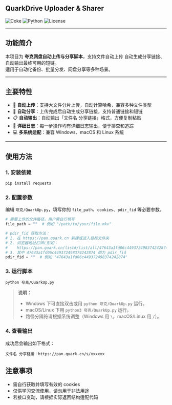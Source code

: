 ## QuarkDrive Uploader & Sharer

![Coke](https://img.shields.io/badge/Coke-Tool-blue) ![Python](https://img.shields.io/badge/Python-3.6+-green) ![License](https://img.shields.io/badge/License-MIT-yellow)

---

## 功能简介

本项目为 **夸克网盘自动上传与分享脚本**，支持文件自动上传
自动生成分享链接、自动输出最终可用的短链。  
适用于自动化备份、批量分发、网盘分享等多种场景。

---

## 主要特性

- 🚀 **自动上传**：支持大文件分片上传，自动计算哈希，兼容多种文件类型
- 🔗 **自动分享**：上传完成后自动生成分享链接，支持普通链接和短链
- 📋 **自动输出**：自动输出「文件名 分享链接」格式，方便复制粘贴
- 📝 **详细日志**：每一步操作均有详细日志输出，便于排查和追踪
- 💻 **多系统适配**：兼容 Windows、macOS 和 Linux 系统

---

## 使用方法

### 1. 安装依赖

```bash
pip install requests
```

### 2. 配置参数

编辑 `夸克/QuarkUp.py`，填写你的 `file_path`、`cookies`、`pdir_fid` 等必要参数。

```python
# 需要上传的文件路径，用户需自行填写
file_path = ""  # 例如 "/path/to/your/file.mkv"

# pdir_fid 获取方法：
# 1. 在 https://pan.quark.cn 新建或进入目标文件夹
# 2. 浏览器地址栏URL形如：
#    https://pan.quark.cn/list#/list/all/47643a1fd06c449372498374242874-my*101update
# 3. 其中 47643a1fd06c449372498374242874 即为 pdir_fid
pdir_fid = ""  # 例如 "47643a1fd06c449372498374242874"
```

### 3. 运行脚本

```bash
python 夸克/QuarkUp.py
```

> **说明：**
>
> - Windows 下可直接双击或用 `python 夸克/QuarkUp.py` 运行。
> - macOS/Linux 下用 `python3 夸克/QuarkUp.py` 运行。
> - 路径分隔符请根据系统调整（Windows 用 `\`，macOS/Linux 用 `/`）。

### 4. 查看输出

成功后会输出如下格式：

```
文件名 分享链接：https://pan.quark.cn/s/xxxxxx
```

## 注意事项

- 需自行获取并填写有效的 cookies
- 仅供学习交流使用，请勿用于非法用途
- 若接口变动，请根据实际返回结构适配代码
